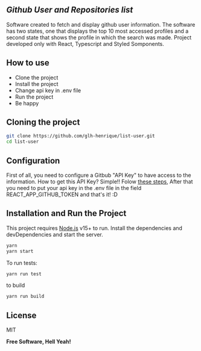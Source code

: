 ## _Github User and Repositories list_

Software created to fetch and display github user information. The software has two states, one that displays the top 10 most accessed profiles and a second state that shows the profile in which the search was made.
Project developed only with React, Typescript and Styled Somponents.

## How to use

- Clone the project
- Install the project
- Change api key in .env file
- Run the project
- Be happy

## Cloning the project

```sh
git clone https://github.com/glh-henrique/list-user.git
cd list-user
```

## Configuration

First of all, you need to configure a Gitbub "API Key" to have access to the information.
How to get this API Key? Simple!! 
Folow [these steps](https://docs.github.com/en/authentication/keeping-your-account-and-data-secure/creating-a-personal-access-token), After that you need to put your api key in the .env file in the field REACT_APP_GITHUB_TOKEN and that's it! :D

## Installation and Run the Project

This project requires [Node.js](https://nodejs.org/) v15+ to run.
Install the dependencies and devDependencies and start the server.
```sh
yarn
yarn start
```

To run tests:

```sh
yarn run test
```

to build

```sh
yarn run build
```

## License

MIT

**Free Software, Hell Yeah!**

